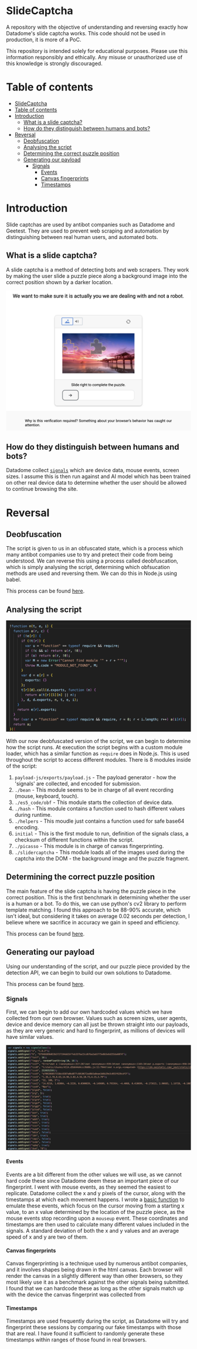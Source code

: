 # SlideCaptcha


A repository with the objective of understanding and reversing exactly how Datadome's slide captcha works. This code should not be used in production, it is more of a PoC.

This repository is intended solely for educational purposes. Please use this information responsibly and ethically. Any misuse or unauthorized use of this knowledge is strongly discouraged.

# Table of contents
- [SlideCaptcha](#slidecaptcha)
- [Table of contents](#table-of-contents)
- [Introduction](#introduction)
  - [What is a slide captcha?](#what-is-a-slide-captcha)
  - [How do they distinguish between humans and bots?](#how-do-they-distinguish-between-humans-and-bots)
- [Reversal](#reversal)
  - [Deobfuscation](#deobfuscation)
  - [Analysing the script](#analysing-the-script)
  - [Determining the correct puzzle position](#determining-the-correct-puzzle-position)
  - [Generating our payload](#generating-our-payload)
    - [Signals](#signals)
      - [Events](#events)
      - [Canvas fingerprints](#canvas-fingerprints)
      - [Timestamps](#timestamps)

# Introduction

Slide captchas are used by antibot companies such as Datadome and Geetest. They are used to prevent web scraping and automation by distinguishing between real human users, and automated bots.

## What is a slide captcha?

A slide captcha is a method of detecting bots and web scrapers. They work by making the user slide a puzzle piece along a background image into the correct position shown by a darker location.

![example](https://github.com/joekav/SlideCaptcha/blob/main/.github/images/example.png?raw=true)



## How do they distinguish between humans and bots?

Datadome collect [`signals`](https://github.com/joekav/SlideCaptcha/tree/main/.github/signals.json) which are device data, mouse events, screen sizes. I assume this is then run against and AI model which has been trained on other real device data to determine whether the user should be allowed to continue browsing the site.

# Reversal

## Deobfuscation

The script is given to us in an obfuscated state, which is a process which many antibot companies use to try and pretect their code from being understood. We can reverse this using a process called deobfuscation, which is simply analysing the script, determining which obfsucation methods are used and reversing them. We can do this in Node.js using babel.

This process can be found [here](https://github.com/joekav/SlideCaptcha/tree/main/deobfuscate).


## Analysing the script 

![module](https://github.com/joekav/SlideCaptcha/blob/main/.github/images/module.png?raw=true)

With our now deobfuscated version of the script, we can begin to determine how the script runs. At execution the script begins with a custom module loader, which has a similar function as `require` does in Node.js. This is used throughout the script to access different modules. There is 8 modules inside of the script:

1. `payload-js/exports/payload.js` - The payload generator - how the 'signals' are collected, and encoded for submission.
2. `./bean` - This module seems to be in charge of all event recording (mouse, keyboard, touch).
3. `./es5_code/obf` - This module starts the collection of device data.
4. `./hash` - This module contains a function used to hash different values during runtime.
5. `./helpers` - This moudle just contains a function used for safe base64 encoding.
6. `initial` - This is the first module to run, definition of the signals class, a checksum of different functions within the script.
7. `./picasso` - This module is in charge of canvas fingerprinting.
8. `./slidercaptcha` - This module loads all of the images used during the captcha into the DOM - the background image and the puzzle fragment.


## Determining the correct puzzle position

The main feature of the slide captcha is having the puzzle piece in the correct position. This is the first benchmark in determining whether the user is a human or a bot. To do this, we can use python's cv2 library to perform template matching. I found this approach to be 88-90% accurate, which isn't ideal, but considering it takes on average 0.02 seconds per detection, I believe where we sacrifice in accuracy we gain in speed and efficiency.

This process can be found [here](https://github.com/joekav/SlideCaptcha/tree/main/detection).

## Generating our payload

Using our understanding of the script, and our puzzle piece provided by the detection API, we can begin to build our own solutions to Datadome.

This process can be found [here](https://github.com/joekav/SlideCaptcha/tree/main/api).

### Signals
First, we can begin to add our own hardcoded values which we have collected from our own browser. Values such as screen sizes, user agents, device and device memory can all just be thrown straight into our payloads, as they are very generic and hard to fingerprint, as millions of devices will have similar values.

![signals](https://github.com/joekav/SlideCaptcha/blob/main/.github/images/addSignals.png?raw=true)

#### Events
Events are a bit different from the other values we will use, as we cannot hard code these since Datadome deem these an important piece of our fingerprint. I went with mouse events, as they seemed the easiest to replicate. Datadome collect the x and y pixels of the cursor, along with the timestamps at which each movement happens. I wrote a [basic function](https://github.com/joekav/SlideCaptcha/blob/main/api/src/mouse.js#L7) to emulate these events, which focus on the cursor moving from a starting x value, to an x value determined by the location of the puzzle piece, as the mouse events stop recording upon a `mouseup` event. These coordinates and timestamps are then used to calculate many different values included in the signals. A standard deviation of both the x and y values and an average speed of x and y are two of them.


#### Canvas fingerprints
Canvas fingerprinting is a technique used by numerous antibot companies, and it involves shapes being drawn in the html canvas. Each browser will render the canvas in a slightly different way than other browsers, so they most likely use it as a benchmark against the other signals being submitted. I found that we can hardcode these as long as the other signals match up with the device the canvas fingerprint was collected from

#### Timestamps
Timestamps are used frequently during the script, as Datadome will try and fingerprint these sessions by comparing our fake timestamps with those that are real. I have found it sufficient to randomly generate these timestamps within ranges of those found in real browsers.